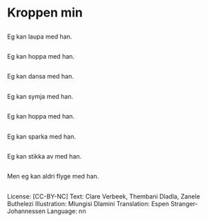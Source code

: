 # Kroppen min

##
Eg kan laupa med han.

##
Eg kan hoppa med han.

##
Eg kan dansa med han.

##
Eg kan symja med han.

##
Eg kan hoppa med han.

##
Eg kan sparka med han.

##
Eg kan stikka av med han.

##
Men eg kan aldri flyge med han.

##
 License: [CC-BY-NC]
 Text: Clare Verbeek, Thembani Dladla, Zanele Buthelezi
 Illustration: Mlungisi Dlamini
 Translation: Espen Stranger-Johannessen
 Language: nn
